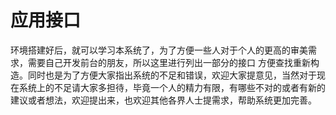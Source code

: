 # 应用接口

环境搭建好后，就可以学习本系统了，为了方便一些人对于个人的更高的审美需求，需要自己开发前台的朋友，所以这里进行列出一部分的接口
方便查找重新构造。同时也是为了方便大家指出系统的不足和错误，欢迎大家提意见，当然对于现在系统上的不足请大家多担待，毕竟一个人的精力有限，有哪些不对的或者有新的建议或者想法，欢迎提出来，也欢迎其他各界人士提需求，帮助系统更加完善。
